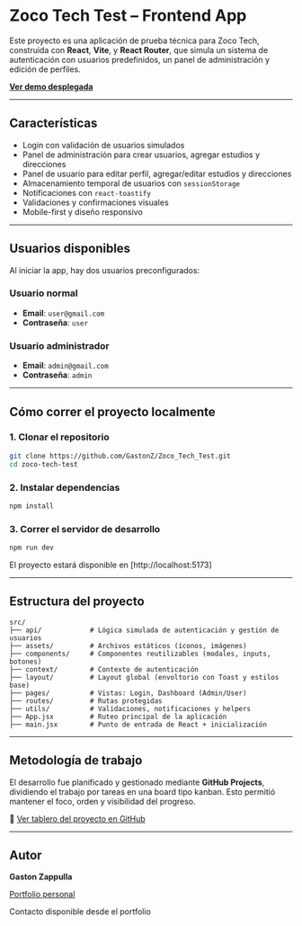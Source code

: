 # Zoco Tech Test – Frontend App

Este proyecto es una aplicación de prueba técnica para Zoco Tech, construida con **React**, **Vite**, y **React Router**, que simula un sistema de autenticación con usuarios predefinidos, un panel de administración y edición de perfiles.

**[Ver demo desplegada](https://zoco-tech-test.vercel.app/)**

---

## Características

- Login con validación de usuarios simulados
- Panel de administración para crear usuarios, agregar estudios y direcciones
- Panel de usuario para editar perfil, agregar/editar estudios y direcciones
- Almacenamiento temporal de usuarios con `sessionStorage`
- Notificaciones con `react-toastify`
- Validaciones y confirmaciones visuales
- Mobile-first y diseño responsivo

---

## Usuarios disponibles

Al iniciar la app, hay dos usuarios preconfigurados:

### Usuario normal
- **Email**: `user@gmail.com`
- **Contraseña**: `user`

### Usuario administrador
- **Email**: `admin@gmail.com`
- **Contraseña**: `admin`

---

## Cómo correr el proyecto localmente

### 1. Clonar el repositorio

```bash
git clone https://github.com/GastonZ/Zoco_Tech_Test.git
cd zoco-tech-test
```

### 2. Instalar dependencias

```bash
npm install
```

### 3. Correr el servidor de desarrollo

```bash
npm run dev
```

El proyecto estará disponible en [http://localhost:5173]

---

## Estructura del proyecto

```
src/
├── api/            # Lógica simulada de autenticación y gestión de usuarios
├── assets/         # Archivos estáticos (íconos, imágenes)
├── components/     # Componentes reutilizables (modales, inputs, botones)
├── context/        # Contexto de autenticación
├── layout/         # Layout global (envoltorio con Toast y estilos base)
├── pages/          # Vistas: Login, Dashboard (Admin/User)
├── routes/         # Rutas protegidas
├── utils/          # Validaciones, notificaciones y helpers
├── App.jsx         # Ruteo principal de la aplicación
├── main.jsx        # Punto de entrada de React + inicialización
```

---

## Metodología de trabajo

El desarrollo fue planificado y gestionado mediante **GitHub Projects**, dividiendo el trabajo por tareas en una board tipo kanban. Esto permitió mantener el foco, orden y visibilidad del progreso.

🔗 [Ver tablero del proyecto en GitHub](https://github.com/users/GastonZ/projects/4)

---

## Autor

**Gaston Zappulla**

[Portfolio personal](https://frontend-dev-portfolio-xi.vercel.app/)

Contacto disponible desde el portfolio
